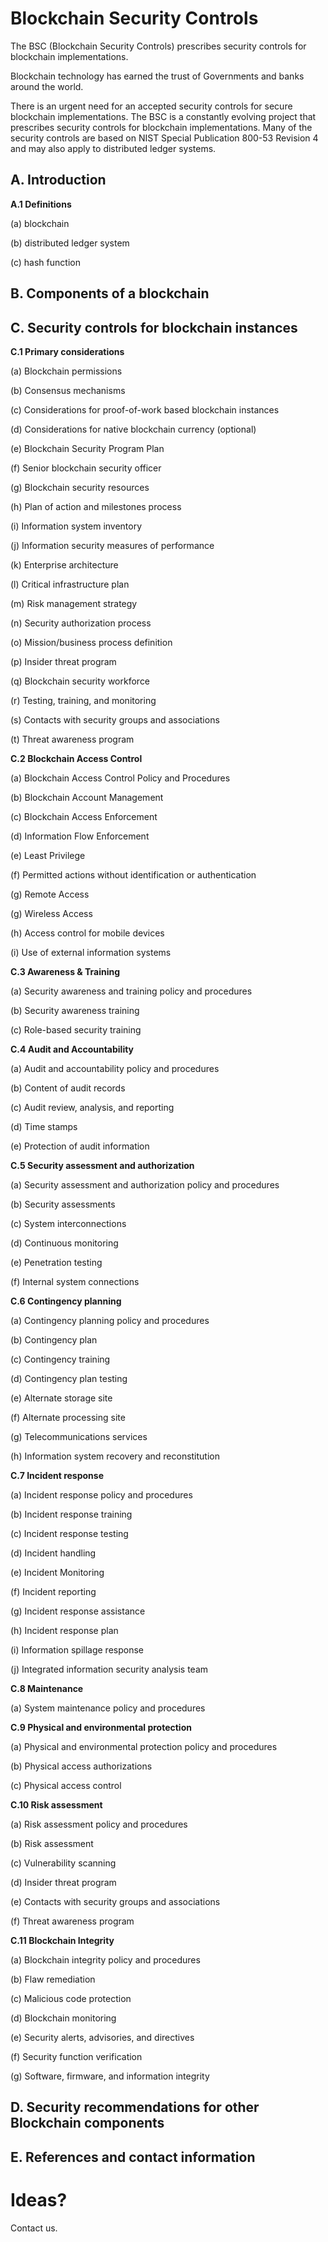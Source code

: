 Blockchain Security Controls
=====================================
The BSC (Blockchain Security Controls) prescribes security controls for blockchain implementations.

Blockchain technology has earned the trust of Governments and banks around the world. 

There is an urgent need for an accepted security controls for secure blockchain implementations.  The BSC is a constantly evolving project that prescribes security controls for blockchain implementations. Many of the security controls are based on NIST Special Publication 800-53 Revision 4 and may also apply to distributed ledger systems.


A. Introduction
------------------
**A.1 Definitions**

(a) blockchain

(b) distributed ledger system

(c) hash function

B. Components of a blockchain
------------------

C. Security controls for blockchain instances
------------------

**C.1 Primary considerations**

(a)  Blockchain permissions

(b) Consensus mechanisms

(c) Considerations for proof-of-work based blockchain instances

(d) Considerations for native blockchain currency (optional)

(e) Blockchain Security Program Plan

(f) Senior blockchain security officer

(g) Blockchain security resources

(h) Plan of action and milestones process

(i) Information system inventory

(j) Information security measures of performance

(k) Enterprise architecture

(l) Critical infrastructure plan

(m) Risk management strategy

(n) Security authorization process

(o) Mission/business process definition	

(p) Insider threat program

(q) Blockchain security workforce

(r) Testing, training, and monitoring

(s) Contacts with security groups and associations

(t) Threat awareness program


**C.2 Blockchain Access Control**	

(a) Blockchain Access Control Policy and Procedures	

(b) Blockchain Account Management	

(c) Blockchain Access Enforcement	

(d) Information Flow Enforcement	

(e) Least Privilege	

(f) Permitted actions without identification or authentication	

(g) Remote Access	

(g) Wireless Access	

(h) Access control for mobile devices	

(i) Use of external information systems	

**C.3 Awareness & Training**

(a) Security awareness and training policy and procedures	

(b) Security awareness training	

(c) Role-based security training	

**C.4 Audit and Accountability**

(a) Audit and accountability policy and procedures	

(b) Content of audit records	

(c) Audit review, analysis, and reporting	

(d) Time stamps	

(e) Protection of audit information	

**C.5 Security assessment and authorization**

(a) Security assessment and authorization policy and procedures	

(b) Security assessments	

(c) System interconnections	

(d) Continuous monitoring	

(e) Penetration testing	

(f) Internal system connections	

**C.6 Contingency planning**	

(a) Contingency planning policy and procedures	

(b) Contingency plan	

(c) Contingency training	

(d) Contingency plan testing	

(e) Alternate storage site	

(f) Alternate processing site	

(g) Telecommunications services	

(h) Information system recovery and reconstitution	

**C.7 Incident response**	

(a) Incident response policy and procedures	

(b) Incident response training	

(c) Incident response testing	

(d) Incident handling	

(e) Incident Monitoring	

(f) Incident reporting	

(g) Incident response assistance	

(h) Incident response plan	

(i) Information spillage response	

(j) Integrated information security analysis team	


**C.8 Maintenance**

(a) System maintenance policy and procedures	


**C.9 Physical and environmental protection**	

(a) Physical and environmental protection policy and procedures	

(b) Physical access authorizations	

(c) Physical access control	


**C.10 Risk assessment**	

(a) Risk assessment policy and procedures	

(b) Risk assessment	

(c) Vulnerability scanning	

(d) Insider threat program	

(e) Contacts with security groups and associations	

(f) Threat awareness program	

**C.11 Blockchain Integrity**

(a) Blockchain integrity policy and procedures	

(b) Flaw remediation	

(c) Malicious code protection	

(d) Blockchain monitoring	

(e) Security alerts, advisories, and directives	

(f) Security function verification	

(g) Software, firmware, and information integrity	

D. Security recommendations for other Blockchain components	
------------------

E. References and contact information	
------------------


Ideas?
======
Contact us.
